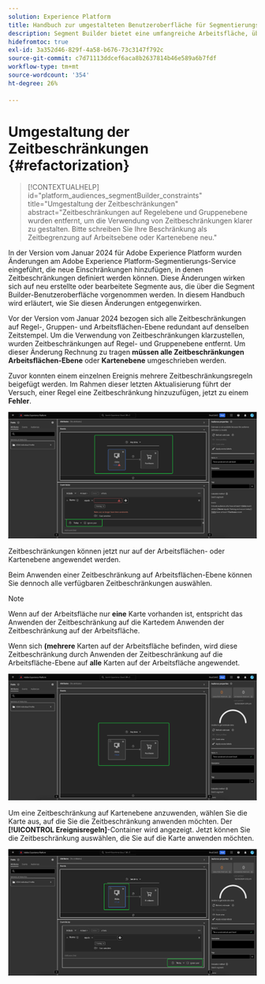 ```yaml
---
solution: Experience Platform
title: Handbuch zur umgestalteten Benutzeroberfläche für Segmentierungszeitbeschränkungen
description: Segment Builder bietet eine umfangreiche Arbeitsfläche, über die Sie mit Profildatenelementen interagieren können. Der Arbeitsbereich bietet intuitive Steuerelemente zum Erstellen und Bearbeiten von Regeln, z. B. Drag-and-Drop-Kacheln, die zur Darstellung von Dateneigenschaften dienen.
hidefromtoc: true
exl-id: 3a352d46-829f-4a58-b676-73c3147f792c
source-git-commit: c7d71113ddcef6aca8b2637814b46e589a6b7fdf
workflow-type: tm+mt
source-wordcount: '354'
ht-degree: 26%

---
```


# Umgestaltung der Zeitbeschränkungen {#refactorization}

>[!CONTEXTUALHELP]
>id="platform_audiences_segmentBuilder_constraints"
>title="Umgestaltung der Zeitbeschränkungen"
>abstract="Zeitbeschränkungen auf Regelebene und Gruppenebene wurden entfernt, um die Verwendung von Zeitbeschränkungen klarer zu gestalten. Bitte schreiben Sie Ihre Beschränkung als Zeitbegrenzung auf Arbeitsebene oder Kartenebene neu."

In der Version vom Januar 2024 für Adobe Experience Platform wurden Änderungen am Adobe Experience Platform-Segmentierungs-Service eingeführt, die neue Einschränkungen hinzufügen, in denen Zeitbeschränkungen definiert werden können. Diese Änderungen wirken sich auf neu erstellte oder bearbeitete Segmente aus, die über die Segment Builder-Benutzeroberfläche vorgenommen werden. In diesem Handbuch wird erläutert, wie Sie diesen Änderungen entgegenwirken.

Vor der Version vom Januar 2024 bezogen sich alle Zeitbeschränkungen auf Regel-, Gruppen- und Arbeitsflächen-Ebene redundant auf denselben Zeitstempel. Um die Verwendung von Zeitbeschränkungen klarzustellen, wurden Zeitbeschränkungen auf Regel- und Gruppenebene entfernt. Um dieser Änderung Rechnung zu tragen **müssen alle Zeitbeschränkungen** **Arbeitsflächen-Ebene** oder **Kartenebene** umgeschrieben werden.

Zuvor konnten einem einzelnen Ereignis mehrere Zeitbeschränkungsregeln beigefügt werden. Im Rahmen dieser letzten Aktualisierung führt der Versuch, einer Regel eine Zeitbeschränkung hinzuzufügen, jetzt zu einem **Fehler**.

![Die Zeitbeschränkung auf Regelebene ist hervorgehoben. Der anschließend auftretende Fehler wird ebenfalls hervorgehoben. &#x200B;](../images/ui/segment-refactoring/rule-time-constraint.png)

Zeitbeschränkungen können jetzt nur auf der Arbeitsflächen- oder Kartenebene angewendet werden.

Beim Anwenden einer Zeitbeschränkung auf Arbeitsflächen-Ebene können Sie dennoch alle verfügbaren Zeitbeschränkungen auswählen.

>[!NOTE]
>
>Wenn auf der Arbeitsfläche nur **eine** Karte vorhanden ist, entspricht das Anwenden der Zeitbeschränkung auf die Karte **&#x200B;**&#x200B;dem Anwenden der Zeitbeschränkung auf der Arbeitsfläche.
>
>Wenn sich **(mehrere** Karten auf der Arbeitsfläche befinden, wird diese Zeitbeschränkung durch Anwenden der Zeitbeschränkung auf die Arbeitsfläche-Ebene auf **alle** Karten auf der Arbeitsfläche angewendet.

![Die Zeitbeschränkung auf Arbeitsflächen-Ebene ist hervorgehoben.](../images/ui/segment-refactoring/canvas-time-constraint.png)

Um eine Zeitbeschränkung auf Kartenebene anzuwenden, wählen Sie die Karte aus, auf die Sie die Zeitbeschränkung anwenden möchten. Der **[!UICONTROL Ereignisregeln]**-Container wird angezeigt. Jetzt können Sie die Zeitbeschränkung auswählen, die Sie auf die Karte anwenden möchten.

![Die Zeitbeschränkung auf Kartenebene ist hervorgehoben.](../images/ui/segment-refactoring/card-time-constraint.png)
